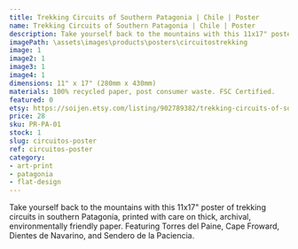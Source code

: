 ```yaml
---
title: Trekking Circuits of Southern Patagonia | Chile | Poster
name: Trekking Circuits of Southern Patagonia | Chile | Poster
description: Take yourself back to the mountains with this 11x17" poster of trekking circuits in southern Patagonia, printed with care on thick, archival, environmentally friendly paper.
imagePath: \assets\images\products\posters\circuitostrekking
image: 1
image2: 1
image3: 1
image4: 1
dimensions: 11" x 17" (280mm x 430mm)
materials: 100% recycled paper, post consumer waste. FSC Certified.
featured: 0
etsy: https://soijen.etsy.com/listing/902789382/trekking-circuits-of-southern-patagonia?utm_source=Copy&utm_medium=ListingManager&utm_campaign=Share&utm_term=so.lmsm&share_time=1695259629232
price: 28
sku: PR-PA-01
stock: 1
slug: circuitos-poster
ref: circuitos-poster
category:
- art-print
- patagonia
- flat-design
---
```

Take yourself back to the mountains with this 11x17" poster of trekking circuits in southern Patagonia, printed with care on thick, archival, environmentally friendly paper. Featuring Torres del Paine, Cape Froward, Dientes de Navarino, and Sendero de la Paciencia.

